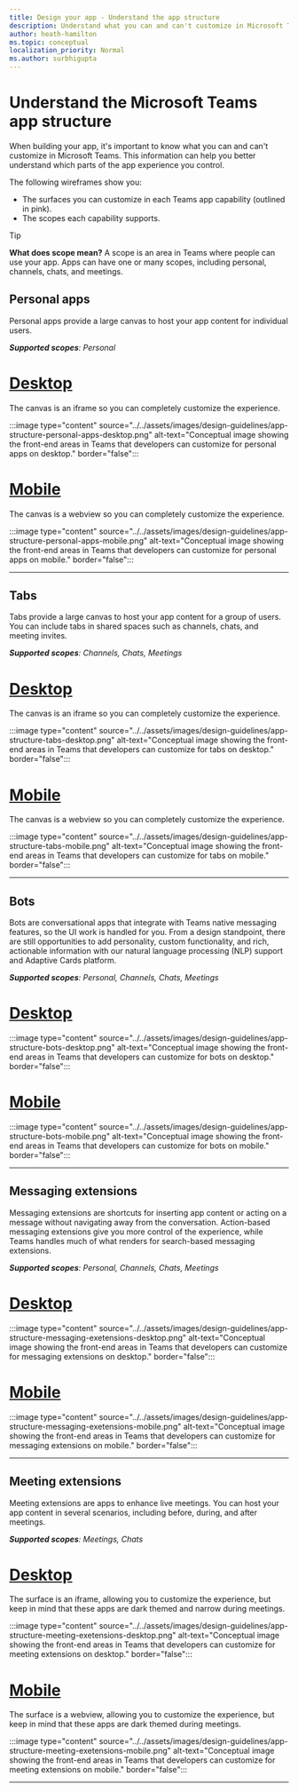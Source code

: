 ```yaml
---
title: Design your app - Understand the app structure
description: Understand what you can and can't customize in Microsoft Teams when designing your app.
author: heath-hamilton
ms.topic: conceptual
localization_priority: Normal
ms.author: surbhigupta
--- 
```

# Understand the Microsoft Teams app structure

When building your app, it's important to know what you can and can't customize in Microsoft Teams. This information can help you better understand which parts of the app experience you control.

The following wireframes show you:

* The surfaces you can customize in each Teams app capability (outlined in pink).
* The scopes each capability supports.

> [!TIP]
> **What does scope mean?** A scope is an area in Teams where people can use your app. Apps can have one or many scopes, including personal, channels, chats, and meetings.

## Personal apps

Personal apps provide a large canvas to host your app content for individual users.

***Supported scopes**: Personal*

# [Desktop](#tab/desktop)

The canvas is an iframe so you can completely customize the experience.

:::image type="content" source="../../assets/images/design-guidelines/app-structure-personal-apps-desktop.png" alt-text="Conceptual image showing the front-end areas in Teams that developers can customize for personal apps on desktop." border="false":::

# [Mobile](#tab/mobile)

The canvas is a webview so you can completely customize the experience.

:::image type="content" source="../../assets/images/design-guidelines/app-structure-personal-apps-mobile.png" alt-text="Conceptual image showing the front-end areas in Teams that developers can customize for personal apps on mobile." border="false":::

---

## Tabs

Tabs provide a large canvas to host your app content for a group of users. You can include tabs in shared spaces such as channels, chats, and meeting invites.

***Supported scopes**: Channels, Chats, Meetings*

# [Desktop](#tab/desktop)

The canvas is an iframe so you can completely customize the experience.

:::image type="content" source="../../assets/images/design-guidelines/app-structure-tabs-desktop.png" alt-text="Conceptual image showing the front-end areas in Teams that developers can customize for tabs on desktop." border="false":::

# [Mobile](#tab/mobile)

The canvas is a webview so you can completely customize the experience.

:::image type="content" source="../../assets/images/design-guidelines/app-structure-tabs-mobile.png" alt-text="Conceptual image showing the front-end areas in Teams that developers can customize for tabs on mobile." border="false":::

---

## Bots

Bots are conversational apps that integrate with Teams native messaging features, so the UI work is handled for you. From a design standpoint, there are still opportunities to add personality, custom functionality, and rich, actionable information with our natural language processing (NLP) support and Adaptive Cards platform.

***Supported scopes**: Personal, Channels, Chats, Meetings*

# [Desktop](#tab/desktop)

:::image type="content" source="../../assets/images/design-guidelines/app-structure-bots-desktop.png" alt-text="Conceptual image showing the front-end areas in Teams that developers can customize for bots on desktop." border="false":::

# [Mobile](#tab/mobile)

:::image type="content" source="../../assets/images/design-guidelines/app-structure-bots-mobile.png" alt-text="Conceptual image showing the front-end areas in Teams that developers can customize for bots on mobile." border="false":::

---

## Messaging extensions

Messaging extensions are shortcuts for inserting app content or acting on a message without navigating away from the conversation. Action-based messaging extensions give you more control of the experience, while Teams handles much of what renders for search-based messaging extensions.

***Supported scopes**: Personal, Channels, Chats, Meetings*

# [Desktop](#tab/desktop)

:::image type="content" source="../../assets/images/design-guidelines/app-structure-messaging-exetensions-desktop.png" alt-text="Conceptual image showing the front-end areas in Teams that developers can customize for messaging extensions on desktop." border="false":::

# [Mobile](#tab/mobile)

:::image type="content" source="../../assets/images/design-guidelines/app-structure-messaging-exetensions-mobile.png" alt-text="Conceptual image showing the front-end areas in Teams that developers can customize for messaging extensions on mobile." border="false":::

---

## Meeting extensions

Meeting extensions are apps to enhance live meetings. You can host your app content in several scenarios, including before, during, and after meetings.

***Supported scopes**: Meetings, Chats*

# [Desktop](#tab/desktop)

The surface is an iframe, allowing you to customize the experience, but keep in mind that these apps are dark themed and narrow during meetings.

:::image type="content" source="../../assets/images/design-guidelines/app-structure-meeting-exetensions-desktop.png" alt-text="Conceptual image showing the front-end areas in Teams that developers can customize for meeting extensions on desktop." border="false":::

# [Mobile](#tab/mobile)

The surface is a webview, allowing you to customize the experience, but keep in mind that these apps are dark themed during meetings.

:::image type="content" source="../../assets/images/design-guidelines/app-structure-meeting-exetensions-mobile.png" alt-text="Conceptual image showing the front-end areas in Teams that developers can customize for meeting extensions on mobile." border="false":::

---

